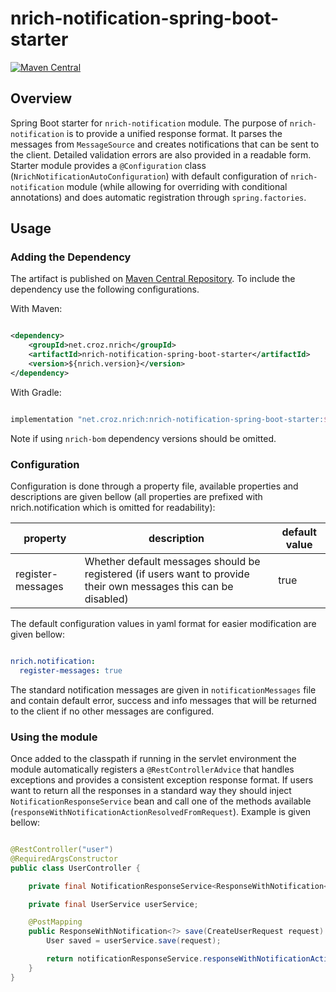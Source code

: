 # nrich-notification-spring-boot-starter

[![Maven Central](https://maven-badges.herokuapp.com/maven-central/net.croz.nrich/nrich-notification-spring-boot-starter/badge.svg?color=blue)](https://maven-badges.herokuapp.com/maven-central/net.croz.nrich/nrich-notification-spring-boot-starter)

## Overview

Spring Boot starter for `nrich-notification` module. The purpose of `nrich-notification` is to provide a unified response format. It parses the messages from `MessageSource` and creates
notifications that can be sent to the client. Detailed validation errors are also provided in a readable form.
Starter module provides a `@Configuration` class (`NrichNotificationAutoConfiguration`) with default configuration of `nrich-notification` module (while allowing for overriding with conditional
annotations)  and does automatic registration through `spring.factories`.

## Usage

### Adding the Dependency

The artifact is published on [Maven Central Repository](https://search.maven.org/). To include the dependency use the following configurations.

With Maven:

```xml

<dependency>
    <groupId>net.croz.nrich</groupId>
    <artifactId>nrich-notification-spring-boot-starter</artifactId>
    <version>${nrich.version}</version>
</dependency>

```

With Gradle:

```groovy

implementation "net.croz.nrich:nrich-notification-spring-boot-starter:${nrich.version}"

```

Note if using `nrich-bom` dependency versions should be omitted.

### Configuration

Configuration is done through a property file, available properties and descriptions are given bellow (all properties are prefixed with nrich.notification which is omitted for readability):

| property            | description                                                                                                      | default value |
|---------------------|------------------------------------------------------------------------------------------------------------------|---------------|
| register-messages   | Whether default messages should be registered (if users want to provide their own messages this can be disabled) | true          |

The default configuration values in yaml format for easier modification are given bellow:

```yaml

nrich.notification:
  register-messages: true

```

The standard notification messages are given in `notificationMessages` file and contain default error, success and info messages that will be returned to the client if no other messages are
configured.

### Using the module

Once added to the classpath if running in the servlet environment the module automatically registers a `@RestControllerAdvice` that handles exceptions and provides a consistent exception response
format. If users want to return all the responses in a standard way they should inject `NotificationResponseService` bean and call one of the methods
available (`responseWithNotificationActionResolvedFromRequest`). Example is given bellow:

```java

@RestController("user")
@RequiredArgsConstructor
public class UserController {

    private final NotificationResponseService<ResponseWithNotification<?>> notificationResponseService;

    private final UserService userService;

    @PostMapping
    public ResponseWithNotification<?> save(CreateUserRequest request) {
        User saved = userService.save(request);

        return notificationResponseService.responseWithNotificationActionResolvedFromRequest(saved);
    }
}


```
